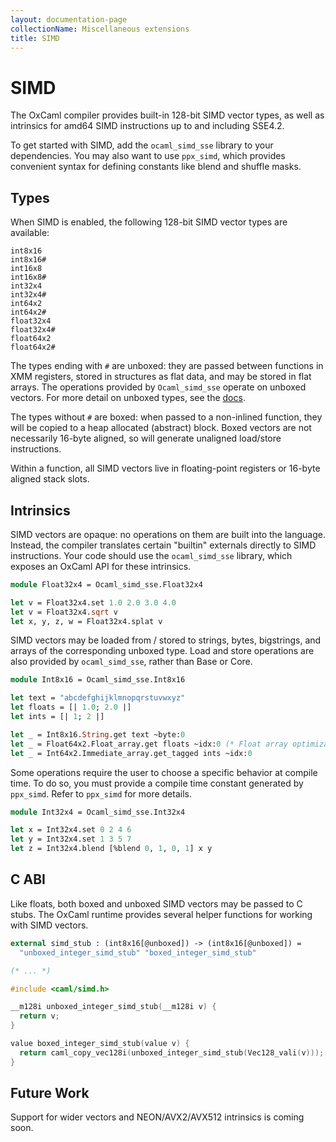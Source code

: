 ```yaml
---
layout: documentation-page
collectionName: Miscellaneous extensions
title: SIMD
---
```


# SIMD

The OxCaml compiler provides built-in 128-bit SIMD vector types, as well as
intrinsics for amd64 SIMD instructions up to and including SSE4.2.

<!-- CR mslater: link to simd libraries -->
To get started with SIMD, add the `ocaml_simd_sse` library to your dependencies.
You may also want to use `ppx_simd`, which provides convenient syntax for
defining constants like blend and shuffle masks.

## Types

When SIMD is enabled, the following 128-bit SIMD vector types are available:

```
int8x16
int8x16#
int16x8
int16x8#
int32x4
int32x4#
int64x2
int64x2#
float32x4
float32x4#
float64x2
float64x2#
```

The types ending with `#` are unboxed: they are passed between functions in XMM
registers, stored in structures as flat data, and may be stored in flat arrays.
The operations provided by `Ocaml_simd_sse` operate on unboxed vectors.  For
more detail on unboxed types, see the [docs](../unboxed-types/intro).

The types without `#` are boxed: when passed to a non-inlined function, they
will be copied to a heap allocated (abstract) block.  Boxed vectors are not
necessarily 16-byte aligned, so will generate unaligned load/store instructions.

Within a function, all SIMD vectors live in floating-point registers or 16-byte
aligned stack slots.

## Intrinsics

SIMD vectors are opaque: no operations on them are built into the
language. Instead, the compiler translates certain "builtin" externals directly
to SIMD instructions.  Your code should use the `ocaml_simd_sse` library, which
exposes an OxCaml API for these intrinsics.

```ocaml
module Float32x4 = Ocaml_simd_sse.Float32x4

let v = Float32x4.set 1.0 2.0 3.0 4.0
let v = Float32x4.sqrt v
let x, y, z, w = Float32x4.splat v
```

SIMD vectors may be loaded from / stored to strings, bytes, bigstrings, and
arrays of the corresponding unboxed type. Load and store operations are also
provided by `ocaml_simd_sse`, rather than Base or Core.

```ocaml
module Int8x16 = Ocaml_simd_sse.Int8x16

let text = "abcdefghijklmnopqrstuvwxyz"
let floats = [| 1.0; 2.0 |]
let ints = [| 1; 2 |]

let _ = Int8x16.String.get text ~byte:0
let _ = Float64x2.Float_array.get floats ~idx:0 (* Float array optimization required *)
let _ = Int64x2.Immediate_array.get_tagged ints ~idx:0
```

Some operations require the user to choose a specific behavior at compile
time. To do so, you must provide a compile time constant generated by
`ppx_simd`.  Refer to `ppx_simd` for more details.

```ocaml
module Int32x4 = Ocaml_simd_sse.Int32x4

let x = Int32x4.set 0 2 4 6
let y = Int32x4.set 1 3 5 7
let z = Int32x4.blend [%blend 0, 1, 0, 1] x y
```

## C ABI

Like floats, both boxed and unboxed SIMD vectors may be passed to C stubs.  The
OxCaml runtime provides several helper functions for working with SIMD vectors.

```ocaml
external simd_stub : (int8x16[@unboxed]) -> (int8x16[@unboxed]) =
  "unboxed_integer_simd_stub" "boxed_integer_simd_stub"

(* ... *)
```
```c
#include <caml/simd.h>

__m128i unboxed_integer_simd_stub(__m128i v) {
  return v;
}

value boxed_integer_simd_stub(value v) {
  return caml_copy_vec128i(unboxed_integer_simd_stub(Vec128_vali(v)));
}
```

## Future Work

Support for wider vectors and NEON/AVX2/AVX512 intrinsics is coming soon.
